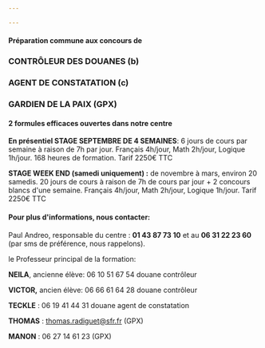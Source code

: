 ```yaml
---

---
```

#### Préparation commune aux concours de

### CONTRÔLEUR DES DOUANES (b)

### AGENT DE CONSTATATION (c)

### GARDIEN DE LA PAIX (GPX)

#### 2 formules efficaces ouvertes dans notre centre

**En présentiel STAGE SEPTEMBRE DE 4 SEMAINES**: 6 jours de cours par semaine à raison de 7h par jour. Français 4h/jour, Math 2h/jour, Logique 1h/jour. 168 heures  de formation.     Tarif 2250€ TTC

**STAGE WEEK END (samedi uniquement) :** de novembre à mars, environ 20 samedis. 20 jours de cours à raison de 7h de cours par jour + 2 concours blancs d'une semaine. Français 4h/jour, Math 2h/jour, Logique 1h/jour. Tarif 2250€ TTC

#### Pour plus d'informations, nous contacter:

Paul Andreo, responsable du centre : **01 43 87 73 10** et au         **06 31 22 23 60** (par sms de préférence, nous rappelons).

le Professeur principal de la formation:

**NEILA**, ancienne élève: 06 10 51  67 54 douane contrôleur

**VICTOR,** ancien élève: 06 66 61 64 28 douane contrôleur

**TECKLE** : 06 19 41 44 31 douane agent de constatation

**THOMAS** : thomas.radiguet@sfr.fr     (GPX)

**MANON** : 06 27 14  61 23 (GPX)